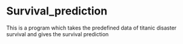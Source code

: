 # Survival_prediction
This is a program which takes the predefined data of titanic disaster survival and gives the survival prediction
